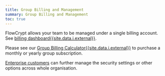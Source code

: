 ```yaml
---
title: Group Billing and Management
summary: Group Billing and Management
toc: true
---
```


FlowCrypt allows your team to be managed under a single billing account. See [billing dashboard{{site.data.i.external}}](https://flowcrypt.com/billing?page=dashboard).

Please see our <a href="https://flowcrypt.com/billing#calculator">Group Billing Calculator{{site.data.i.external}}</a> to purchase a monthly or yearly group subscription.

[Enterprise customers](enterprise.html) can further manage the security settings or other options across whole organisation.
